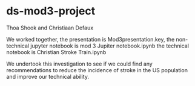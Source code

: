 # ds-mod3-project

Thoa Shook and Christiaan Defaux

We worked together, 
the presentation is Mod3presentation.key, 
the non-technical jupyter notebook is mod 3 Jupiter notebook.ipynb
the technical notebook is Christian Stroke Train.ipynb

We undertook this investigation to see if we could find any recommendations to reduce the incidence of stroke in the US population and improve our technical ability.

